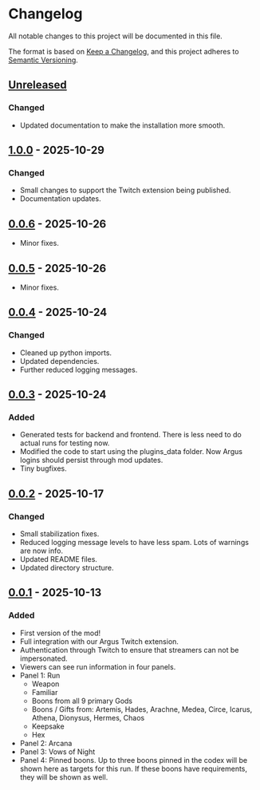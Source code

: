 # Changelog

All notable changes to this project will be documented in this file.

The format is based on [Keep a Changelog](https://keepachangelog.com/en/1.1.0/),
and this project adheres to [Semantic Versioning](https://semver.org/spec/v2.0.0.html).

## [Unreleased]

### Changed

- Updated documentation to make the installation more smooth.

## [1.0.0] - 2025-10-29

### Changed

- Small changes to support the Twitch extension being published.
- Documentation updates.

## [0.0.6] - 2025-10-26

- Minor fixes.

## [0.0.5] - 2025-10-26

- Minor fixes.

## [0.0.4] - 2025-10-24

### Changed

- Cleaned up python imports.
- Updated dependencies.
- Further reduced logging messages.

## [0.0.3] - 2025-10-24

### Added

- Generated tests for backend and frontend. There is less need to do actual runs for testing now.
- Modified the code to start using the plugins_data folder. Now Argus logins should persist through mod updates.
- Tiny bugfixes.

## [0.0.2] - 2025-10-17

### Changed

- Small stabilization fixes.
- Reduced logging message levels to have less spam. Lots of warnings are now info.
- Updated README files.
- Updated directory structure.

## [0.0.1] - 2025-10-13

### Added

- First version of the mod!
- Full integration with our Argus Twitch extension.
- Authentication through Twitch to ensure that streamers can not be impersonated.
- Viewers can see run information in four panels.
- Panel 1: Run
  - Weapon
  - Familiar
  - Boons from all 9 primary Gods
  - Boons / Gifts from: Artemis, Hades, Arachne, Medea, Circe, Icarus, Athena, Dionysus, Hermes, Chaos
  - Keepsake
  - Hex
- Panel 2: Arcana
- Panel 3: Vows of Night
- Panel 4: Pinned boons. Up to three boons pinned in the codex will be shown here as targets for this run. If these boons have requirements, they will be shown as well.

[unreleased]: https://github.com/bmilojkovic/argus-h2-mod/compare/1.0.0...HEAD
[1.0.0]: https://github.com/bmilojkovic/argus-h2-mod/compare/0.0.6...1.0.0
[0.0.6]: https://github.com/bmilojkovic/argus-h2-mod/compare/0.0.5...0.0.6
[0.0.5]: https://github.com/bmilojkovic/argus-h2-mod/compare/0.0.4...0.0.5
[0.0.4]: https://github.com/bmilojkovic/argus-h2-mod/compare/0.0.3...0.0.4
[0.0.3]: https://github.com/bmilojkovic/argus-h2-mod/compare/0.0.2...0.0.3
[0.0.2]: https://github.com/bmilojkovic/argus-h2-mod/compare/0.0.1...0.0.2
[0.0.1]: https://github.com/bmilojkovic/argus-h2-mod/compare/911d8b2a84c1786466335a47bbc6db64bae286b7...0.0.1
